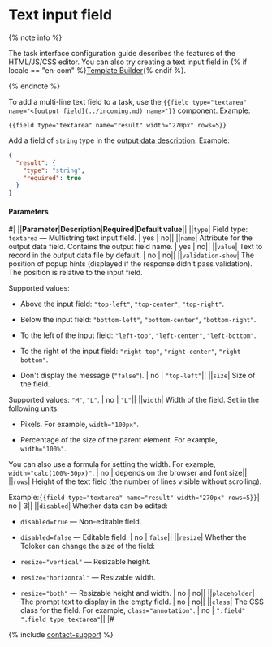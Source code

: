 # Text input field

{% note info %}

The task interface configuration guide describes the features of the HTML/JS/CSS editor. You can also try creating a text input field in {% if locale == "en-com" %}[Template Builder](../../../template-builder/reference/field.textarea.md){% endif %}.

{% endnote %}

To add a multi-line text field to a task, use the `{{field type="textarea" name="<[output field](../incoming.md) name>"}}` component. Example:

```plaintext
{{field type="textarea" name="result" width="270px" rows=5}}
```

Add a field of `string` type in the [output data description](../incoming.md). Example:

```json
{
  "result": {
    "type": "string",
    "required": true
  }
}
```

#### Parameters

#|
||**Parameter**|**Description**|**Required**|**Default value**||
||`type`| Field type: `textarea` — Multistring text input field. | yes | no||
||`name`| Attribute for the output data field. Contains the output field name. | yes | no||
||`value`| Text to record in the output data file by default. | no | no||
||`validation-show`| The position of popup hints (displayed if the response didn't pass validation). The position is relative to the input field.

Supported values:

- Above the input field: `"top-left"`, `"top-center"`, `"top-right"`.

- Below the input field: `"bottom-left"`, `"bottom-center"`, `"bottom-right"`.

- To the left of the input field: `"left-top"`, `"left-center"`, `"left-bottom"`.

- To the right of the input field: `"right-top"`, `"right-center"`, `"right-bottom"`.

- Don't display the message (`"false"`). | no | `"top-left"`||
||`size`| Size of the field.

Supported values: `"M"`, `"L"`. | no | `"L"`||
||`width`| Width of the field. Set in the following units:

- Pixels. For example, `width="100px"`.

- Percentage of the size of the parent element. For example, `width="100%"`.

You can also use a formula for setting the width. For example, `width="calc(100%-30px)"`. | no | depends on the browser and font size||
||`rows`| Height of the text field (the number of lines visible without scrolling).

Example:`{{field type="textarea" name="result" width="270px" rows=5}}`| no | 3||
||`disabled`| Whether data can be edited:

- `disabled=true` — Non-editable field.

- `disabled=false` — Editable field. | no | `false`||
||`resize`| Whether the Toloker can change the size of the field:

- `resize="vertical"` — Resizable height.

- `resize="horizontal"` — Resizable width.

- `resize="both"` — Resizable height and width. | no | no||
||`placeholder`| The prompt text to display in the empty field. | no | no||
||`class`| The CSS class for the field. For example, `class="annotation"`. | no | `".field" ".field_type_textarea"`||
|#

{% include [contact-support](../../_includes/contact-support-help.md) %}